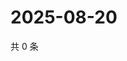 # 2025-08-20

共 0 条

<!-- BEGIN ZHIHUVIDEO -->
<!-- 最后更新时间 Wed Aug 20 2025 10:26:11 GMT+0800 (China Standard Time) -->

<!-- END ZHIHUVIDEO -->
